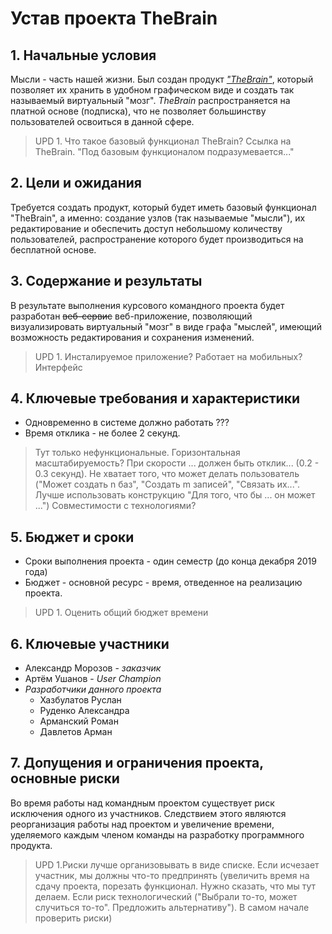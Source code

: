 # Устав проекта TheBrain

## 1. Начальные условия

Мысли - часть нашей жизни. Был создан продукт [*"TheBrain"*](https://thebrain.com), который позволяет их хранить в удобном графическом виде и создать так называемый виртуальный "мозг".  *TheBrain* распространяется на платной основе (подписка), что не позволяет большинству пользователей освоиться в данной сфере.

>UPD 1. Что такое базовый функционал TheBrain? Ссылка на TheBrain. "Под базовым функционалом подразумевается..."

## 2. Цели и ожидания  

Требуется создать продукт, который будет иметь базовый функционал "TheBrain", а именно: создание узлов (так называемые "мысли"), их редактирование и обеспечить доступ небольшому количеству пользователей, распространение которого будет производиться на бесплатной основе.

## 3. Содержание и результаты

В результате выполнения курсового командного проекта будет разработан ~~веб-сервис~~ веб-приложение, позволяющий визуализировать виртуальный "мозг" в виде графа "мыслей", имеющий возможность редактирования и сохранения изменений.

> UPD 1. Инсталируемое приложение? Работает на мобильных? Интерфейс

## 4. Ключевые требования и характеристики  

- Одновременно в системе должно работать ???  
- Время отклика - не более 2 секунд.

> Тут только нефункциональные. Горизонтальная масштабируемость? При скорости ... должен быть отклик... (0.2 - 0.3 секунд). Не хватает того, что может делать пользователь ("Может создать n  баз", "Создать m записей", "Связать их...". Лучше использовать конструкцию "Для того, что бы ... он может ...")
> Совместимости с технологиями?

## 5. Бюджет и сроки

- Сроки выполнения проекта - один семестр (до конца декабря 2019 года)  
- Бюджет - основной ресурс - время, отведенное на реализацию проекта.

> UPD 1. Оценить общий бюджет времени

## 6. Ключевые участники  

- Александр Морозов - *заказчик*
- Артём Ушанов - *User Champion*
- *Разработчики данного проекта*
  - Хазбулатов Руслан
  - Руденко Александра
  - Арманский Роман
  - Давлетов Арман

## 7. Допущения и ограничения проекта, основные риски

Во время работы над командным проектом существует риск исключения одного из участников. Следствием этого являются реорганизация работы над проектом и увеличение времени, уделяемого каждым членом команды на разработку программного продукта.

>UPD 1.Риски лучше организовывать в виде списке. Если исчезает участник, мы должны что-то предпринять (увеличить время на сдачу проекта, порезать функционал. Нужно сказать, что мы тут делаем. Если риск технологический ("Выбрали то-то, может случиться то-то". Предложить альтернативу"). В самом начале проверить риски)
